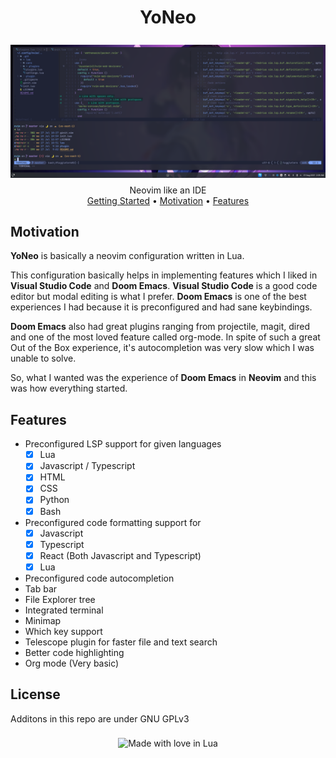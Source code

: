<h1 align="center">YoNeo</h1> 

<div align="center">
  <img style="margin-bottom: 8px; margin-top: 8px;" src="https://raw.githubusercontent.com/IYaksha/YoNeo/master/screenshots/neovim-screenshot.png">
</div>

<div align="center">Neovim like an IDE</div>

<div align="center">
  <a href="https://iyaksha.github.io/YoNeo">Getting Started</a>
  <span> • </span>
  <a href="https://github.com/IYaksha/YoNeo#motivation">Motivation</a>
  <span> • </span>
  <a href="https://github.com/IYaksha/YoNeo#motivation">Features</a>
</div>





## Motivation
**YoNeo** is basically a neovim configuration written in Lua.

This configuration basically helps in implementing features which I liked in **Visual Studio Code** and **Doom Emacs**.
**Visual Studio Code** is a good code editor but modal editing is what I prefer. 
**Doom Emacs** is one of the best experiences I had because it is preconfigured and had sane keybindings.

**Doom Emacs** also had great plugins ranging from projectile, magit, dired and one of the most loved feature called org-mode.
In spite of such a great Out of the Box experience, it's autocompletion was very slow which I was unable to solve.

So, what I wanted was the experience of **Doom Emacs** in **Neovim** and this was how everything started.

## Features
* Preconfigured LSP support for given languages 
  - [x] Lua
  - [x] Javascript / Typescript
  - [x] HTML
  - [x] CSS
  - [x] Python
  - [x] Bash
* Preconfigured code formatting support for
  - [x] Javascript
  - [x] Typescript 
  - [x] React (Both Javascript and Typescript) 
  - [x] Lua 
* Preconfigured code autocompletion
* Tab bar  
* File Explorer tree
* Integrated terminal
* Minimap
* Which key support 
* Telescope plugin for faster file and text search 
* Better code highlighting 
* Org mode (Very basic)

## License 
Additons in this repo are under GNU GPLv3

<div align="center">
  <img style="margin-top: 8px;" alt="Made with love in Lua" src="https://img.shields.io/badge/Made%20%F0%9F%A4%8D%20Lua-blueviolet.svg?style=for-the-badge" />
</div>


